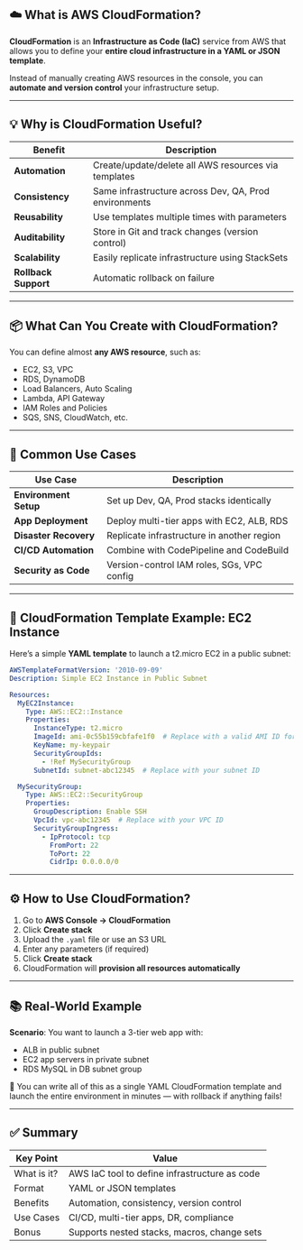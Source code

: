 

## ☁️ What is AWS CloudFormation?

**CloudFormation** is an **Infrastructure as Code (IaC)** service from AWS that allows you to define your **entire cloud infrastructure in a YAML or JSON template**.

Instead of manually creating AWS resources in the console, you can **automate and version control** your infrastructure setup.

---

## 💡 Why is CloudFormation Useful?

| Benefit              | Description                                           |
| -------------------- | ----------------------------------------------------- |
| **Automation**       | Create/update/delete all AWS resources via templates  |
| **Consistency**      | Same infrastructure across Dev, QA, Prod environments |
| **Reusability**      | Use templates multiple times with parameters          |
| **Auditability**     | Store in Git and track changes (version control)      |
| **Scalability**      | Easily replicate infrastructure using StackSets       |
| **Rollback Support** | Automatic rollback on failure                         |

---

## 📦 What Can You Create with CloudFormation?

You can define almost **any AWS resource**, such as:

* EC2, S3, VPC
* RDS, DynamoDB
* Load Balancers, Auto Scaling
* Lambda, API Gateway
* IAM Roles and Policies
* SQS, SNS, CloudWatch, etc.

---

## 📌 Common Use Cases

| Use Case              | Description                                |
| --------------------- | ------------------------------------------ |
| **Environment Setup** | Set up Dev, QA, Prod stacks identically    |
| **App Deployment**    | Deploy multi-tier apps with EC2, ALB, RDS  |
| **Disaster Recovery** | Replicate infrastructure in another region |
| **CI/CD Automation**  | Combine with CodePipeline and CodeBuild    |
| **Security as Code**  | Version-control IAM roles, SGs, VPC config |

---

## 🧾 CloudFormation Template Example: EC2 Instance

Here’s a simple **YAML template** to launch a t2.micro EC2 in a public subnet:

```yaml
AWSTemplateFormatVersion: '2010-09-09'
Description: Simple EC2 Instance in Public Subnet

Resources:
  MyEC2Instance:
    Type: AWS::EC2::Instance
    Properties:
      InstanceType: t2.micro
      ImageId: ami-0c55b159cbfafe1f0  # Replace with a valid AMI ID for your region
      KeyName: my-keypair
      SecurityGroupIds:
        - !Ref MySecurityGroup
      SubnetId: subnet-abc12345  # Replace with your subnet ID

  MySecurityGroup:
    Type: AWS::EC2::SecurityGroup
    Properties:
      GroupDescription: Enable SSH
      VpcId: vpc-abc12345  # Replace with your VPC ID
      SecurityGroupIngress:
        - IpProtocol: tcp
          FromPort: 22
          ToPort: 22
          CidrIp: 0.0.0.0/0
```

---

## ⚙️ How to Use CloudFormation?

1. Go to **AWS Console → CloudFormation**
2. Click **Create stack**
3. Upload the `.yaml` file or use an S3 URL
4. Enter any parameters (if required)
5. Click **Create stack**
6. CloudFormation will **provision all resources automatically**

---

## 📚 Real-World Example

**Scenario**: You want to launch a 3-tier web app with:

* ALB in public subnet
* EC2 app servers in private subnet
* RDS MySQL in DB subnet group

🧩 You can write all of this as a single YAML CloudFormation template and launch the entire environment in minutes — with rollback if anything fails!

---

## ✅ Summary

| Key Point   | Value                                         |
| ----------- | --------------------------------------------- |
| What is it? | AWS IaC tool to define infrastructure as code |
| Format      | YAML or JSON templates                        |
| Benefits    | Automation, consistency, version control      |
| Use Cases   | CI/CD, multi-tier apps, DR, compliance        |
| Bonus       | Supports nested stacks, macros, change sets   |

